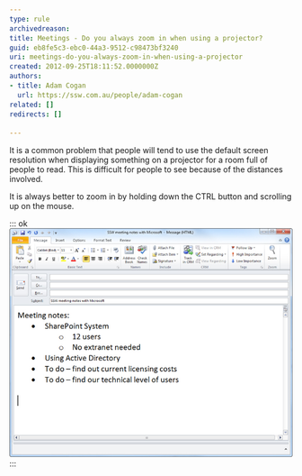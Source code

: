 ```yaml
---
type: rule
archivedreason: 
title: Meetings - Do you always zoom in when using a projector?
guid: eb8fe5c3-ebc0-44a3-9512-c98473bf3240
uri: meetings-do-you-always-zoom-in-when-using-a-projector
created: 2012-09-25T18:11:52.0000000Z
authors:
- title: Adam Cogan
  url: https://ssw.com.au/people/adam-cogan
related: []
redirects: []

---
```


It is a common problem that people will tend to use the default screen resolution when displaying something on a projector for a room full of people to read. This is difficult for people to see because of the distances involved.

<!--endintro-->

It is always better to zoom in by holding down the CTRL button and scrolling up on the mouse.

::: ok  
![Figure: Zoom in email](ZoomInEmail.jpg)  
:::
